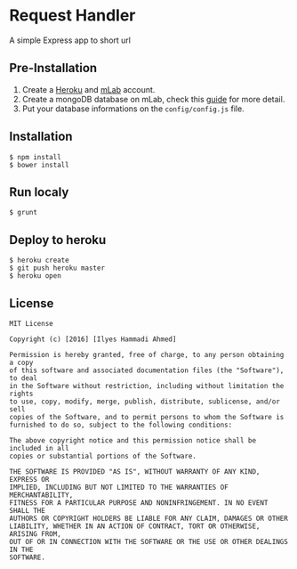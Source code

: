 # Request Handler
A simple Express app to short url

## Pre-Installation
1. Create a [Heroku](http://heroku.com) and [mLab](https://mlab.com) account.
2. Create a mongoDB database on mLab, check this [guide](https://github.com/FreeCodeCamp/FreeCodeCamp/wiki/Using-MongoDB-And-Deploying-To-Heroku) for more detail.
3. Put your database informations on the ```config/config.js``` file.

## Installation
```shell
$ npm install
$ bower install
```
## Run localy
```shell
$ grunt
```

## Deploy to heroku
```shell
$ heroku create
$ git push heroku master
$ heroku open
```
## License
```
MIT License

Copyright (c) [2016] [Ilyes Hammadi Ahmed]

Permission is hereby granted, free of charge, to any person obtaining a copy
of this software and associated documentation files (the "Software"), to deal
in the Software without restriction, including without limitation the rights
to use, copy, modify, merge, publish, distribute, sublicense, and/or sell
copies of the Software, and to permit persons to whom the Software is
furnished to do so, subject to the following conditions:

The above copyright notice and this permission notice shall be included in all
copies or substantial portions of the Software.

THE SOFTWARE IS PROVIDED "AS IS", WITHOUT WARRANTY OF ANY KIND, EXPRESS OR
IMPLIED, INCLUDING BUT NOT LIMITED TO THE WARRANTIES OF MERCHANTABILITY,
FITNESS FOR A PARTICULAR PURPOSE AND NONINFRINGEMENT. IN NO EVENT SHALL THE
AUTHORS OR COPYRIGHT HOLDERS BE LIABLE FOR ANY CLAIM, DAMAGES OR OTHER
LIABILITY, WHETHER IN AN ACTION OF CONTRACT, TORT OR OTHERWISE, ARISING FROM,
OUT OF OR IN CONNECTION WITH THE SOFTWARE OR THE USE OR OTHER DEALINGS IN THE
SOFTWARE.
```
